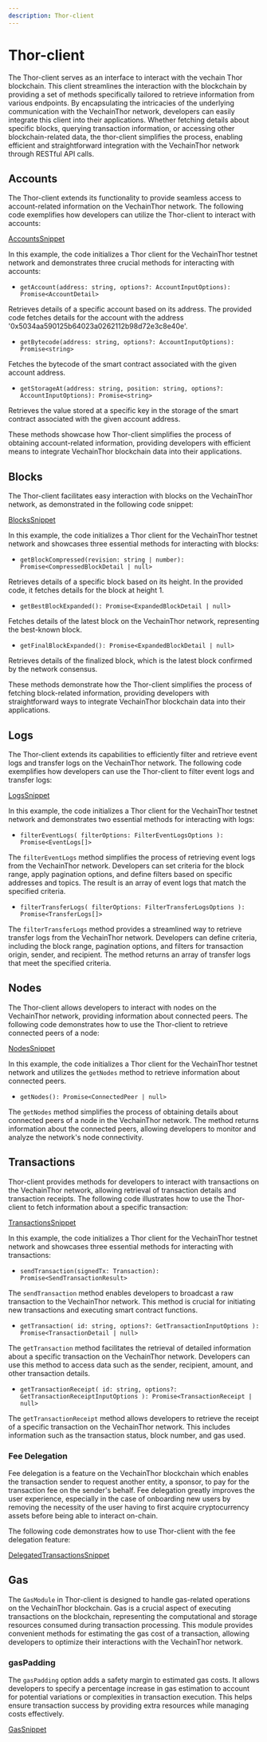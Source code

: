 ```yaml
---
description: Thor-client
---
```


# Thor-client

The Thor-client serves as an interface to interact with the vechain Thor blockchain. This client streamlines the interaction with the blockchain by providing a set of methods specifically tailored to retrieve information from various endpoints. By encapsulating the intricacies of the underlying communication with the VechainThor network, developers can easily integrate this client into their applications. Whether fetching details about specific blocks, querying transaction information, or accessing other blockchain-related data, the thor-client simplifies the process, enabling efficient and straightforward integration with the VechainThor network through RESTful API calls.

## Accounts

The Thor-client extends its functionality to provide seamless access to account-related information on the VechainThor network. The following code exemplifies how developers can utilize the Thor-client to interact with accounts:

[AccountsSnippet](examples/thor-client/accounts.ts)

In this example, the code initializes a Thor client for the VechainThor testnet network and demonstrates three crucial methods for interacting with accounts:

 - `getAccount(address: string, options?: AccountInputOptions): Promise<AccountDetail>`

Retrieves details of a specific account based on its address. The provided code fetches details for the account with the address '0x5034aa590125b64023a0262112b98d72e3c8e40e'.

 - `getBytecode(address: string, options?: AccountInputOptions): Promise<string>`

Fetches the bytecode of the smart contract associated with the given account address.

 - `getStorageAt(address: string, position: string, options?: AccountInputOptions): Promise<string>`

Retrieves the value stored at a specific key in the storage of the smart contract associated with the given account address.

These methods showcase how Thor-client simplifies the process of obtaining account-related information, providing developers with efficient means to integrate VechainThor blockchain data into their applications.

## Blocks

The Thor-client facilitates easy interaction with blocks on the VechainThor network, as demonstrated in the following code snippet:

[BlocksSnippet](examples/thor-client/blocks.ts)

In this example, the code initializes a Thor client for the VechainThor testnet network and showcases three essential methods for interacting with blocks:

 - `getBlockCompressed(revision: string | number): Promise<CompressedBlockDetail | null>`

Retrieves details of a specific block based on its height. In the provided code, it fetches details for the block at height 1.

 - `getBestBlockExpanded(): Promise<ExpandedBlockDetail | null>`

Fetches details of the latest block on the VechainThor network, representing the best-known block.

 - `getFinalBlockExpanded(): Promise<ExpandedBlockDetail | null>`

Retrieves details of the finalized block, which is the latest block confirmed by the network consensus.

These methods demonstrate how the Thor-client simplifies the process of fetching block-related information, providing developers with straightforward ways to integrate VechainThor blockchain data into their applications.

## Logs

The Thor-client extends its capabilities to efficiently filter and retrieve event logs and transfer logs on the VechainThor network. The following code exemplifies how developers can use the Thor-client to filter event logs and transfer logs:

[LogsSnippet](examples/thor-client/logs.ts)

In this example, the code initializes a Thor client for the VechainThor testnet network and demonstrates two essential methods for interacting with logs:

 - `filterEventLogs(
        filterOptions: FilterEventLogsOptions
    ): Promise<EventLogs[]>`

The `filterEventLogs` method simplifies the process of retrieving event logs from the VechainThor network. Developers can set criteria for the block range, apply pagination options, and define filters based on specific addresses and topics. The result is an array of event logs that match the specified criteria.

 - `filterTransferLogs(
        filterOptions: FilterTransferLogsOptions
    ): Promise<TransferLogs[]>`

The `filterTransferLogs` method provides a streamlined way to retrieve transfer logs from the VechainThor network. Developers can define criteria, including the block range, pagination options, and filters for transaction origin, sender, and recipient. The method returns an array of transfer logs that meet the specified criteria.

## Nodes

The Thor-client allows developers to interact with nodes on the VechainThor network, providing information about connected peers. The following code demonstrates how to use the Thor-client to retrieve connected peers of a node:

[NodesSnippet](examples/thor-client/nodes.ts)

In this example, the code initializes a Thor client for the VechainThor testnet network and utilizes the `getNodes` method to retrieve information about connected peers.

 - `getNodes(): Promise<ConnectedPeer | null>`

The `getNodes` method simplifies the process of obtaining details about connected peers of a node in the VechainThor network. The method returns information about the connected peers, allowing developers to monitor and analyze the network's node connectivity.

## Transactions

Thor-client provides methods for developers to interact with transactions on the VechainThor network, allowing retrieval of transaction details and transaction receipts. The following code illustrates how to use the Thor-client to fetch information about a specific transaction:

[TransactionsSnippet](examples/thor-client/transactions.ts)

In this example, the code initializes a Thor client for the VechainThor testnet network and showcases three essential methods for interacting with transactions:

 - `sendTransaction(signedTx: Transaction): Promise<SendTransactionResult>`

The `sendTransaction` method enables developers to broadcast a raw transaction to the VechainThor network. This method is crucial for initiating new transactions and executing smart contract functions.

 - `getTransaction(
        id: string,
        options?: GetTransactionInputOptions
    ): Promise<TransactionDetail | null>`

The `getTransaction` method facilitates the retrieval of detailed information about a specific transaction on the VechainThor network. Developers can use this method to access data such as the sender, recipient, amount, and other transaction details.

 - `getTransactionReceipt(
        id: string,
        options?: GetTransactionReceiptInputOptions
    ): Promise<TransactionReceipt | null>`

The `getTransactionReceipt` method allows developers to retrieve the receipt of a specific transaction on the VechainThor network. This includes information such as the transaction status, block number, and gas used.

### Fee Delegation

Fee delegation is a feature on the VechainThor blockchain which enables the transaction sender to request another entity, a sponsor, to pay for the transaction fee on the sender's behalf. Fee delegation greatly improves the user experience, especially in the case of onboarding new users by removing the necessity of the user having to first acquire cryptocurrency assets before being able to interact on-chain.

The following code demonstrates how to use Thor-client with the fee delegation feature:

[DelegatedTransactionsSnippet](examples/thor-client/delegated-transactions.ts)

## Gas

The `GasModule` in Thor-client is designed to handle gas-related operations on the VechainThor blockchain. Gas is a crucial aspect of executing transactions on the blockchain, representing the computational and storage resources consumed during transaction processing. This module provides convenient methods for estimating the gas cost of a transaction, allowing developers to optimize their interactions with the VechainThor network.

### gasPadding

The `gasPadding` option adds a safety margin to estimated gas costs. It allows developers to specify a percentage increase in gas estimation to account for potential variations or complexities in transaction execution. This helps ensure transaction success by providing extra resources while managing costs effectively.

[GasSnippet](examples/thor-client/gas.ts)